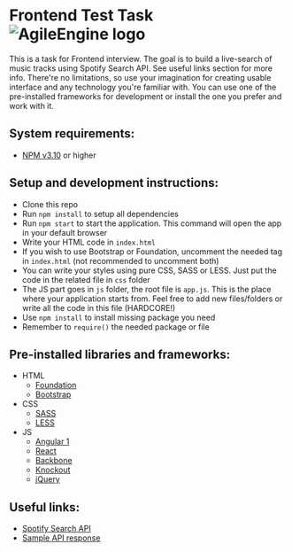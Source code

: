 # Frontend Test Task ![AgileEngine logo](http://agileengine.com/wordpress/wp-content/uploads/2014/01/agileengine1.png)
This is a task for Frontend interview.
The goal is to build a live-search of music tracks using Spotify Search API. See useful links section for more info.
There're no limitations, so use your imagination for creating usable interface and any technology you're familiar with.
You can use one of the pre-installed frameworks for development or install the one you prefer and work with it.

## System requirements:
* [NPM v3.10](https://www.npmjs.com) or higher

## Setup and development instructions:
* Clone this repo
* Run `npm install` to setup all dependencies
* Run `npm start` to start the application. This command will open the app in your default browser
* Write your HTML code in `index.html`
* If you wish to use Bootstrap or Foundation, uncomment the needed tag in `index.html` (not recommended to uncomment both)
* You can write your styles using pure CSS, SASS or LESS. Just put the code in the related file in `css` folder
* The JS part goes in `js` folder, the root file is `app.js`. This is the place where your application starts from. Feel free to add new files/folders or write all the code in this file (HARDCORE!)
* Use `npm install` to install missing package you need
* Remember to `require()` the needed package or file

## Pre-installed libraries and frameworks:
* HTML
    * [Foundation](http://foundation.zurb.com/sites.html)
    * [Bootstrap](http://getbootstrap.com)
* CSS
    * [SASS](http://sass-lang.com)
    * [LESS](http://lesscss.org)
* JS
    * [Angular 1](https://angularjs.org)
    * [React](https://facebook.github.io/react/)
    * [Backbone](http://backbonejs.org)
    * [Knockout](http://knockoutjs.com)
    * [jQuery](https://jquery.com)
    
## Useful links:
* [Spotify Search API](https://developer.spotify.com/web-api/search-item)
* [Sample API response](https://api.spotify.com/v1/search?q=taylor+swift&type=track)
